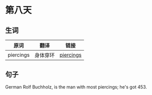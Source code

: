 # 第八天

## 生词

|原词|翻译|链接|
|---|----|---|
|piercings|身体穿环|[piercings](https://fanyi.baidu.com/?aldtype=16047#en/zh/piercings)|

## 句子

German Rolf Buchholz, is the man with most piercings; he's got 453.
